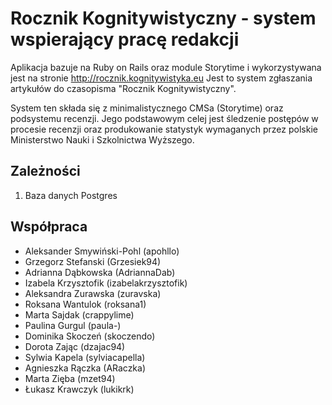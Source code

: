 # Rocznik Kognitywistyczny - system wspierający pracę redakcji

Aplikacja bazuje na Ruby on Rails oraz module Storytime i wykorzystywana
jest na stronie http://rocznik.kognitywistyka.eu Jest to system zgłaszania
artykułów do czasopisma "Rocznik Kognitywistyczny".

System ten składa się z minimalistycznego CMSa (Storytime) oraz podsystemu
recenzji. Jego podstawowym celej jest śledzenie postępów w procesie recenzji
oraz produkowanie statystyk wymaganych przez polskie Ministerstwo Nauki i
Szkolnictwa Wyższego.

## Zależności

1. Baza danych Postgres

## Współpraca

* Aleksander Smywiński-Pohl (apohllo)
* Grzegorz Stefanski (Grzesiek94)
* Adrianna Dąbkowska (AdriannaDab)
* Izabela Krzysztofik (izabelakrzysztofik)
* Aleksandra Zurawska (zuravska)
* Roksana Wantulok (roksana1)
* Marta Sajdak (crappylime)
* Paulina Gurgul (paula-)
* Dominika Skoczeń (skoczendo)
* Dorota Zając (dzajac94)
* Sylwia Kapela (sylviacapella)
* Agnieszka Rączka (ARaczka)
* Marta Zięba (mzet94)
* Łukasz Krawczyk (lukikrk)

